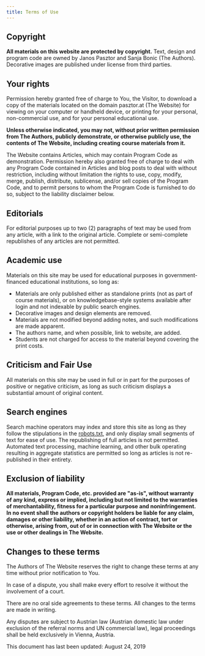 ```yaml
---
title: Terms of Use
---
```


## Copyright

**All materials on this website are protected by copyright.** Text, design and program code are owned by Janos Pasztor and Sanja Bonic (The Authors). Decorative images are published under license from third parties.

## Your rights

Permission hereby granted free of charge to You, the Visitor, to download a copy of the materials located on the domain pasztor.at (The Website) for viewing on your computer or handheld device, or printing for your personal, non-commercial use, and for your personal educational use.

**Unless otherwise indicated, you may not, without prior written permission from The Authors, publicly demonstrate, or otherwise publicly use, the contents of The Website, including creating course materials from it.**

The Website contains Articles, which may contain Program Code as demonstration. Permission hereby also granted free of charge to deal with any Program Code contained in Articles and blog posts to deal with without restriction, including without limitation the rights to use, copy, modify, merge, publish, distribute, sublicense, and/or sell copies of the Program Code, and to permit persons to whom the Program Code is furnished to do so, subject to the liability disclaimer below.

## Editorials

For editorial purposes up to two (2) paragraphs of text may be used from any article, with a link to the original article. Complete or semi-complete republishes of any articles are not permitted.

## Academic use

Materials on this site may be used for educational purposes in government-financed educational institutions, so long as:

- Materials are only published either as standalone prints (not as part of course materials), or on knowledgebase-style systems available after login and not indexable by public search engines.
- Decorative images and design elements are removed.
- Materials are not modified beyond adding notes, and such modifications are made apparent.
- The authors name, and when possible, link to website, are added.
- Students are not charged for access to the material beyond covering the print costs.

## Criticism and Fair Use

All materials on this site may be used in full or in part for the purposes of positive or negative criticism, as long as such criticism displays a substantial amount of original content.

## Search engines

Search machine operators may index and store this site as long as they follow the stipulations in the [robots.txt](/robots.txt), and only display small segments of text for ease of use. The republishing of full articles is not permitted. Automated text processing, machine learning, and other bulk operating resulting in aggregate statistics are permitted so long as articles is not re-published in their entirety.

## Exclusion of liability

**All materials, Program Code, etc. provided are "as-is", without warranty of any kind, express or implied, including but not limited to the warranties of merchantability, fitness for a particular purpose and noninfringement. In no event shall the authors or copyright holders be liable for any claim, damages or other liability, whether in an action of contract, tort or otherwise, arising from, out of or in connection with The Website or the use or other dealings in The Website.**

## Changes to these terms

The Authors of The Website reserves the right to change these terms at any time without prior notification to You.

In case of a dispute, you shall make every effort to resolve it without the involvement of a court.

There are no oral side agreements to these terms. All changes to the terms are made in writing.

Any disputes are subject to Austrian law (Austrian domestic law under exclusion of the referral norms and UN commercial law), legal proceedings shall be held exclusively in Vienna, Austria.

This document has last been updated: August 24, 2019